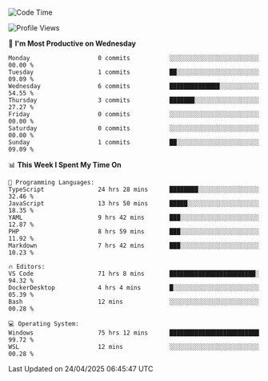 <!--START_SECTION:waka-->
![Code Time](http://img.shields.io/badge/Code%20Time-4%2C733%20hrs%207%20mins-blue)

![Profile Views](http://img.shields.io/badge/Profile%20Views-0-blue)

📅 **I'm Most Productive on Wednesday** 

```text
Monday                   0 commits           ░░░░░░░░░░░░░░░░░░░░░░░░░   00.00 % 
Tuesday                  1 commits           ██░░░░░░░░░░░░░░░░░░░░░░░   09.09 % 
Wednesday                6 commits           ██████████████░░░░░░░░░░░   54.55 % 
Thursday                 3 commits           ███████░░░░░░░░░░░░░░░░░░   27.27 % 
Friday                   0 commits           ░░░░░░░░░░░░░░░░░░░░░░░░░   00.00 % 
Saturday                 0 commits           ░░░░░░░░░░░░░░░░░░░░░░░░░   00.00 % 
Sunday                   1 commits           ██░░░░░░░░░░░░░░░░░░░░░░░   09.09 % 
```


📊 **This Week I Spent My Time On** 

```text
💬 Programming Languages: 
TypeScript               24 hrs 28 mins      ████████░░░░░░░░░░░░░░░░░   32.46 % 
JavaScript               13 hrs 50 mins      █████░░░░░░░░░░░░░░░░░░░░   18.35 % 
YAML                     9 hrs 42 mins       ███░░░░░░░░░░░░░░░░░░░░░░   12.87 % 
PHP                      8 hrs 59 mins       ███░░░░░░░░░░░░░░░░░░░░░░   11.92 % 
Markdown                 7 hrs 42 mins       ███░░░░░░░░░░░░░░░░░░░░░░   10.23 % 

🔥 Editors: 
VS Code                  71 hrs 8 mins       ████████████████████████░   94.32 % 
DockerDesktop            4 hrs 4 mins        █░░░░░░░░░░░░░░░░░░░░░░░░   05.39 % 
Bash                     12 mins             ░░░░░░░░░░░░░░░░░░░░░░░░░   00.28 % 

💻 Operating System: 
Windows                  75 hrs 12 mins      █████████████████████████   99.72 % 
WSL                      12 mins             ░░░░░░░░░░░░░░░░░░░░░░░░░   00.28 % 
```


 Last Updated on 24/04/2025 06:45:47 UTC
<!--END_SECTION:waka-->
